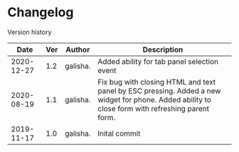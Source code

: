 # Changelog
Version history

|Date      | Ver | Author                      | Description        |
|----------|-----|-----------------------------|--------------------|
|2020-12-27| 1.2 | galisha.                    | Added ability for tab panel selection event |
|2020-08-19| 1.1 | galisha.                    | Fix bug with closing HTML and text panel by ESC pressing. Added a new widget for phone. Added ability to close form with refreshing parent form. |
|2019-11-17| 1.0 | galisha.                    | Inital commit |
